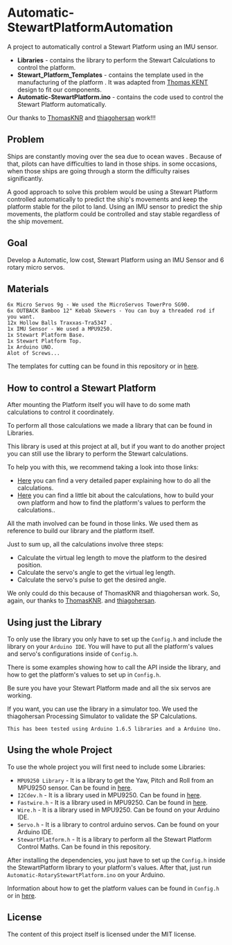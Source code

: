 # Automatic-StewartPlatformAutomation

A project to automatically control a Stewart Platform using an IMU sensor.

- **Libraries** - contains the library to perform the Stewart Calculations to control the platform.
- **Stewart_Platform_Templates** - contains the template used in the manufacturing of the platform . It was adapted from [Thomas KENT](https://github.com/ThomasKNR) design to fit our components.
- **Automatic-StewartPlatform.ino** - contains the code used to control the Stewart Platform automatically.


Our thanks to [ThomasKNR](https://github.com/ThomasKNR)  and [thiagohersan](https://github.com/thiagohersan) work!!!

## Problem

Ships are constantly moving over the sea due to ocean waves . Because of that, pilots can have difficulties to land in those ships. in some occasions, when those ships are going through a storm the difficulty raises significantly.

A good approach to solve this problem would be using a Stewart Platform controlled automatically to predict the ship's movements
and keep the platform stable for the pilot to land. Using an IMU sensor to predict the ship movements, the platform could be controlled
and stay stable regardless of the ship movement.

## Goal

Develop a Automatic, low cost, Stewart Platform using an IMU Sensor and 6 rotary micro servos.

## Materials
```
6x Micro Servos 9g - We used the MicroServos TowerPro SG90.
6x OUTBACK Bamboo 12" Kebab Skewers - You can buy a threaded rod if you want.
12x Hollow Balls Traxxas-Tra5347 .
1x IMU Sensor - We used a MPU9250.
1x Stewart Platform Base.	
1x Stewart Platform Top. 	
1x Arduino UNO.
Alot of Screws...
```

The templates for cutting can be found in this repository or in [here](https://github.com/ThomasKNR).

## How to control a Stewart Platform
After mounting the Platform itself you will have to do some math calculations to control it coordinately. 

To perform all those calculations we made a library that can be found in Libraries.

This library is used at this project at all, but if you want to do another project you can still use the library to perform the Stewart calculations.

To help you with this, we recommend taking a look into those links:
* [Here](http://www.instructables.com/id/Stewart-Platform/?ALLSTEPS) you can find a very detailed paper explaining how to do all the calculations.
* [Here](http://www.instructables.com/id/Stewart-Platform/?ALLSTEPS) you can find a little bit about the calculations, how to build your own platform and how to find the platform's values to perform the calculations..

All the math involved can be found in those links. We used them as reference to build our library and the platform itself.

Just to sum up, all the calculations involve three steps:
* Calculate the virtual leg length to move the platform to the desired position.
* Calculate the servo's angle to get the virtual leg length.
* Calculate the servo's pulse to get the desired angle.

We only could do this because of ThomasKNR and thiagohersan work. So, again, our thanks to [ThomasKNR](https://github.com/ThomasKNR).  and [thiagohersan](https://github.com/thiagohersan). 

## Using just the Library
To only use the library you only have to set up the `Config.h` and include the library on your `Arduino IDE`.
You will have to put all the platform's values and servo's configurations inside of `Config.h`.

There is some examples showing how to call the API inside the library, and how to get the platform's values to set up in `Config.h`.

Be sure you have your Stewart Platform made and all the six servos are working.

If you want, you can use the library in a simulator too. We used the thiagohersan Processing Simulator to validate the SP Calculations. 

`This has been tested using Arduino 1.6.5 libraries and a Arduino Uno.`

## Using the whole Project

To use the whole project you will first need to include some Libraries:
* `MPU9250 Library` - It is a library to get the Yaw, Pitch and Roll from an MPU9250 sensor. Can be found in [here](https://github.com/rpicopter/ArduinoMotionSensorExample "MPU9250 Library").
* `I2Cdev.h` - It is a library used in MPU9250. Can be found in [here](https://github.com/rpicopter/ArduinoMotionSensorExample "I2Cdev Library").
* `Fastwire.h` - It is a library used in MPU9250. Can be found in [here](  https://github.com/landis/arduino/tree/master/libraries/Fastwire "Fastwire Library").
* `Wire.h` - It is a library used in MPU9250. Can be found on your Arduino IDE.
* `Servo.h` - It is a library to control arduino servos. Can be found on your Arduino IDE.
* `StewartPlatform.h` - It is a library to perform all the Stewart Platform Control Maths. Can be found in this repository.

After installing the dependencies, you just have to set up the `Config.h` inside the StewartPlatform library to your platform's values. After that, just run `Automatic-RotaryStewartPlatform.ino` on your Arduino.

Information about how to get the platform values can be found in `Config.h` or in [here](http://www.instructables.com/id/Arduino-controlled-Rotary-Stewart-Platform/?ALLSTEPS).

## License 

The content of this project itself is licensed under the MIT license.
